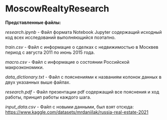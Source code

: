 # MoscowRealtyResearch
**Представленные файлы:**

_research.ipynb_ - Файл формата Notebook Jupyter содержащий исходный код всех исследований выполняющийся поэтапно.

_train.csv_ - Файл с информацие о сделках с недвижимостью в Москвев период с августа 2011 по июнь 2015 года.

_macro.csv_ - Файл с информацие о состоянии Российской макроэкономики.

_data_dictionary.txt_ - Файл с пояснениями к названиям колонок данных в двух указанных выше файлах.

_research.pdf_ - Файл презентации pdf содержащий все пояснения и ход работы, принцип работы каждого шага.

_input_data.csv_ - Файл с новыми данными, был взят отсюда: https://www.kaggle.com/datasets/mrdaniilak/russia-real-estate-2021
